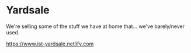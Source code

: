 # Yardsale
We're selling some of the stuff we have at home that... we've barely/never used.

https://www.ist-yardsale.netlify.com
